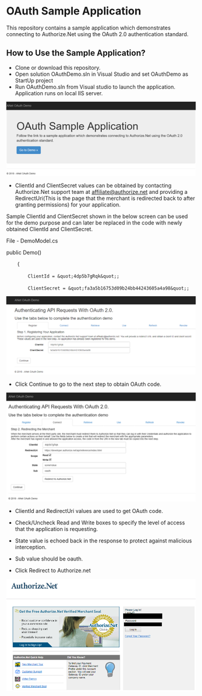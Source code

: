 # OAuth Sample Application

This repository contains a sample application which demonstrates connecting to Authorize.Net using the OAuth 2.0 authentication standard.

## **How to Use the Sample Application?**

- Clone or download this repository.
- Open solution OAuthDemo.sln in Visual Studio and set OAuthDemo as StartUp project
- Run OAuthDemo.sln from Visual studio to launch the application. Application runs on local IIS server.

![alt text](https://github.com/AuthorizeNet/oauth-sample-app/blob/master/OAuthDemo/Screenshots/Image1.png )

- ClientId and ClientSecret values can be obtained by contacting Authorize.Net support team at [affiliate@authorize.net](mailto:affiliate@authorize.net) and providing a RedirectUri(This is the page that the merchant is redirected back to after granting permissions) for your application.

Sample ClientId and ClientSecret shown in the below screen can be used for the demo purpose and can later be replaced in the code with newly obtained ClientId and ClientSecret.

File - DemoModel.cs

public Demo()

        {

            ClientId = &quot;4dp5b7gRqk&quot;;

            ClientSecret = &quot;fa3a5b16753d09b24bb44243605a4a98&quot;;

![alt text](https://github.com/AuthorizeNet/oauth-sample-app/blob/master/OAuthDemo/Screenshots/Image2.png )

- Click Continue to go to the next step to obtain OAuth code.

![alt text](https://github.com/AuthorizeNet/oauth-sample-app/blob/master/OAuthDemo/Screenshots/Image3.png )

- ClientId and RedirectUri values are used to get OAuth code.
- Check/Uncheck Read and Write boxes to specify the level of access that the application is requesting.
- State value is echoed back in the response to protect against malicious interception.
- Sub value should be oauth.

- Click Redirect to Authorize.net

![alt text](https://github.com/AuthorizeNet/oauth-sample-app/blob/master/OAuthDemo/Screenshots/Image4.png )
